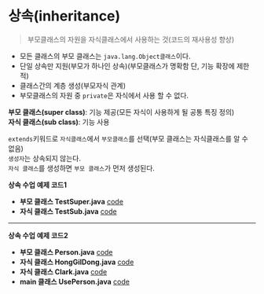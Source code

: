
# 상속(inheritance)
> 부모클래스의 자원을 자식클래스에서 사용하는 것(코드의 재사용성 향상)

- 모든 클래스의 부모 클래스는 `java.lang.Object클래스`이다.
- 단일 상속만 지원(부모가 하나인 상속)(부모클래스가  명확함 단, 기능 확장에 제한적)
- 클래스간의 계층 생성(부모자식 관계)
- 부모클래스의 자원 중 `private`은 자식에서 사용 할 수 없다.

**부모 클래스(super class)**: 기능 제공(모든 자식이 사용하게 될 공통 특징 정의)<br>
**자식 클래스(sub class)**: 기능 사용

`extends`키워드로 `자식클래스`에서 `부모클래스`를 선택(부모 클래스는 자식클래스를 알 수 없음)<br>
`생성자`는 상속되지 않는다.<br>
`자식 클래스`를 생성하면 `부모 클래스`가 먼저 생성된다.

**상속 수업 예제 코드1**
- **부모 클래스 TestSuper.java**  [code](https://github.com/Jangilkyu/sist-fullstack-class/blob/master/Java/days14/TestSuper.java)
- **자식 클래스 TestSub.java** [code](https://github.com/Jangilkyu/sist-fullstack-class/blob/master/Java/days14/TestSub.java)
---
**상속 수업 예제 코드2**
- **부모 클래스 Person.java**  [code](https://github.com/Jangilkyu/sist-fullstack-class/blob/master/Java/days14/Person.java)
- **자식 클래스 HongGilDong.java** [code](https://github.com/Jangilkyu/sist-fullstack-class/blob/master/Java/days14/HongGilDong.java)
- **자식 클래스 Clark.java** [code](https://github.com/Jangilkyu/sist-fullstack-class/blob/master/Java/days14/Clark.java)
- **main 클래스 UsePerson.java** [code](https://github.com/Jangilkyu/sist-fullstack-class/blob/master/Java/days14/UsePerson.java)

